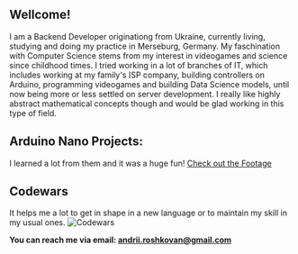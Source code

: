 ## Wellcome!
I am a Backend Developer originationg from Ukraine, currently living, studying and doing my practice in Merseburg, Germany. My faschination with Computer Science stems from my interest in videogames and science since childhood times. I tried working in a lot of branches of IT, which includes working at my family's ISP company, building controllers on Arduino, programming videogames and building Data Science models, until now being more or less settled on server development. I really like highly abstract mathematical concepts though and would be glad working in this type of field.

## Arduino Nano Projects:
I learned a lot from them and it was a huge fun!
[Check out the Footage](https://youtu.be/MHeMFTgxyAI)

## Codewars
It helps me a lot to get in shape in a new language or to maintain my skill in my usual ones.
![Codewars](https://www.codewars.com/users/andrews-quest/badges/large)
<!--
![Codewars](https://github.r2v.ch/codewars?user=andrews-quest&name=true&top_languages=true&stroke=%23b362ff&theme=purple_dark)
-->
**You can reach me via email: andrii.roshkovan@gmail.com**
<!--
**andrews-quest/andrews-quest** is a ✨ _special_ ✨ repository because its `README.md` (this file) appears on your GitHub profile.

Here are some ideas to get you started:

- 🔭 I’m currently working on ...
- 🌱 I’m currently learning ...
- 👯 I’m looking to collaborate on ...
- 🤔 I’m looking for help with ...
- 💬 Ask me about ...
- 📫 How to reach me: ...
- 😄 Pronouns: ...
- ⚡ Fun fact: ...
-->

